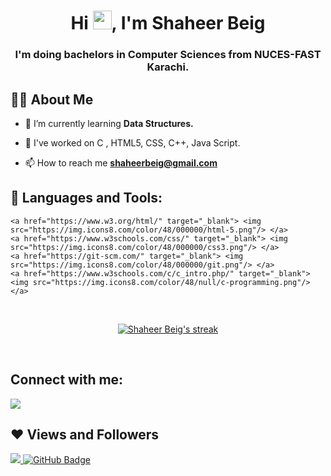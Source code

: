 <h1 align="center">Hi <img src="https://raw.githubusercontent.com/MartinHeinz/MartinHeinz/master/wave.gif" width="30px">, I'm Shaheer Beig</h1>
<h3 align="center">I'm doing bachelors in Computer Sciences from NUCES-FAST Karachi.</h3>

## 🙋‍♂️ About Me

-   🌱 I’m currently learning **Data Structures.**

-   👯 I've worked on C , HTML5, CSS, C++, Java Script.

-   📫 How to reach me **shaheerbeig@gmail.com**


## 🚀 Languages and Tools:

<p align="left"> 
  
    <a href="https://www.w3.org/html/" target="_blank"> <img src="https://img.icons8.com/color/48/000000/html-5.png"/> </a>
    <a href="https://www.w3schools.com/css/" target="_blank"> <img src="https://img.icons8.com/color/48/000000/css3.png"/> </a>
    <a href="https://git-scm.com/" target="_blank"> <img src="https://img.icons8.com/color/48/000000/git.png"/> </a>
    <a href="https://www.w3schools.com/c/c_intro.php/" target="_blank"> <img src="https://img.icons8.com/color/48/null/c-programming.png"/> </a>

</p>
<br/>

<p align="center">
    <a href="https://github.com/shaheerbeig/github-readme-streak-stats">
        <img title="🔥 Get streak stats for your profile at git.io/streak-stats" alt="Shaheer Beig's streak" src="https://github-readme-streak-stats.herokuapp.com/?user=shaheerbeig&theme=black-ice&hide_border=true&stroke=0000&background=060A0CD0"/>
    </a>
</p>

<br/>

## Connect with me:

<p align="left">

<a href = "https://www.linkedin.com/in/shaheer-beig-880a7523b/"><img src="https://img.icons8.com/fluent/48/000000/linkedin.png"/></a>

</p>

## ❤ Views and Followers

<a href="https://github.com/Meghna-DAS/github-profile-views-counter">
    <img src="https://komarev.com/ghpvc/?username=shaheerbeig">
</a>
<a href="https://github.com/shaheerbeig?tab=followers"><img src="https://img.shields.io/github/followers/shaheerbeig?label=Followers&style=social" alt="GitHub Badge"></a>
